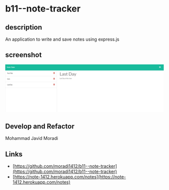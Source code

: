 # b11--note-tracker

## description 
An application to write and save notes using express.js 

## screenshot 
![screenshot](/Capture.JPG)

## Develop and Refactor 
Mohammad Javid Moradi 

## Links 
- [https://github.com/moradi1412/b11--note-tracker](https://github.com/moradi1412/b11--note-tracker)
- [https://note-1412.herokuapp.com/notes](https://note-1412.herokuapp.com/notes)